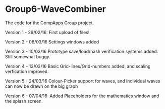 # Group6-WaveCombiner
The code for the CompApps Group project.

Version 1 - 29/02/16: First upload of files!

Version 2 - 08/03/16 Settings windows added

Version 3 - 10/03/16 Prototype save/load/hash verification systems added. Still somewhat buggy.

Version 4 - 13/03/16 Basic Grid-lines/Grid-numbers added, and scaling verfication improved.

Version 5 - 24/03/16 Colour-Picker support for waves, and individual waves can now be drawn on the big graph

Version 6 - 07/04/16: Added Placeholders for the mathematics window and the splash screen.